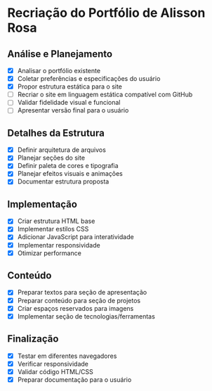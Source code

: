 # Recriação do Portfólio de Alisson Rosa

## Análise e Planejamento
- [x] Analisar o portfólio existente
- [x] Coletar preferências e especificações do usuário
- [x] Propor estrutura estática para o site
- [ ] Recriar o site em linguagem estática compatível com GitHub
- [ ] Validar fidelidade visual e funcional
- [ ] Apresentar versão final para o usuário

## Detalhes da Estrutura
- [x] Definir arquitetura de arquivos
- [x] Planejar seções do site
- [x] Definir paleta de cores e tipografia
- [x] Planejar efeitos visuais e animações
- [x] Documentar estrutura proposta

## Implementação
- [x] Criar estrutura HTML base
- [x] Implementar estilos CSS
- [x] Adicionar JavaScript para interatividade
- [x] Implementar responsividade
- [x] Otimizar performance

## Conteúdo
- [x] Preparar textos para seção de apresentação
- [x] Preparar conteúdo para seção de projetos
- [x] Criar espaços reservados para imagens
- [x] Implementar seção de tecnologias/ferramentas

## Finalização
- [x] Testar em diferentes navegadores
- [x] Verificar responsividade
- [x] Validar código HTML/CSS
- [x] Preparar documentação para o usuário
